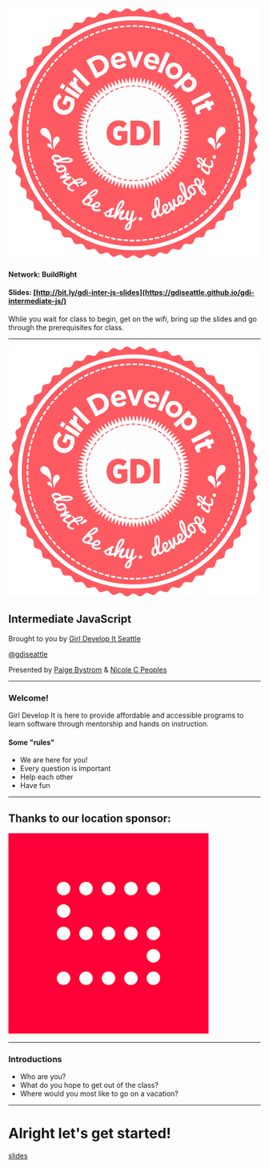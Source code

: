 ![Girl Develop It](img/gdi-logo.png) <!-- .element: class="no-border" -->

#### Network: BuildRight
#### Slides: [http://bit.ly/gdi-inter-js-slides](https://gdiseattle.github.io/gdi-intermediate-js/)

While you wait for class to begin, get on the wifi, bring up the slides and go through the prerequisites for class.

---
![Girl Develop It](img/gdi-logo.png) <!-- .element: class="no-border" -->
## Intermediate JavaScript</h3>
Brought to you by [Girl Develop It Seattle](www.gdiseattle.com)

[@gdiseattle](http://www.twitter.com/gdiseattle)

Presented by [Paige Bystrom](http://www.twitter.com/radmint) & [Nicole C Peoples](http://www.twitter.com/thepeoplespeeps)


---
### Welcome!
Girl Develop It is here to provide affordable and accessible programs to learn software through mentorship and hands on instruction.
#### Some "rules"

* We are here for you!
* Every question is important
* Help each other
* Have fun

---
## Thanks to our location sponsor:

![Substantial](img/substantial.png)

---			
### Introductions
* Who are you?
* What do you hope to get out of the class?
* Where would you most like to go on a vacation?
---

# Alright let's get started!

[slides](https://gdiseattle.github.io/gdi-intermediate-js/index.html)
